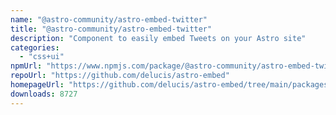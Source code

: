 ```yaml
---
name: "@astro-community/astro-embed-twitter"
title: "@astro-community/astro-embed-twitter"
description: "Component to easily embed Tweets on your Astro site"
categories:
  - "css+ui"
npmUrl: "https://www.npmjs.com/package/@astro-community/astro-embed-twitter"
repoUrl: "https://github.com/delucis/astro-embed"
homepageUrl: "https://github.com/delucis/astro-embed/tree/main/packages/astro-embed-twitter#readme"
downloads: 8727
---
```

